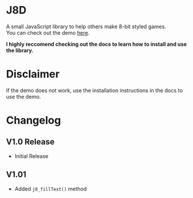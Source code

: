 # J8D
A small JavaScript library to help others make 8-bit styled games.  
You can check out the demo [here](devpooldotmsi.github.io/J8D/).

<b>I highly reccomend checking out the docs to learn how to install and use the library.</b>

# Disclaimer
If the demo does not work, use the installation instructions in the docs to use the demo.

# Changelog
## V1.0 Release
* Initial Release
## V1.01
* Added `j8_fillText()` method
